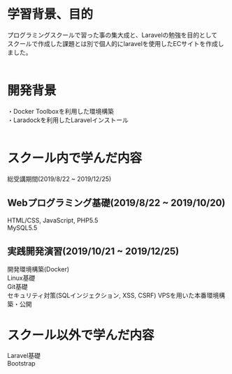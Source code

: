 # 学習背景、目的
 プログラミングスクールで習った事の集大成と、Laravelの勉強を目的として  
 スクールで作成した課題とは別で個人的にlaravelを使用したECサイトを作成しました。  
<br>

# 開発背景
・Docker Toolboxを利用した環境構築  
・Laradockを利用したLaravelインストール  
<br>

# スクール内で学んだ内容
総受講期間(2019/8/22 ~ 2019/12/25)

## Webプログラミング基礎(2019/8/22 ~ 2019/10/20)
HTML/CSS, JavaScript, PHP5.5  
MySQL5.5  

## 実践開発演習(2019/10/21 ~ 2019/12/25)
開発環境構築(Docker)  
Linux基礎  
Git基礎  
セキュリティ対策(SQLインジェクション, XSS, CSRF)
VPSを用いた本番環境構築・公開

# スクール以外で学んだ内容
Laravel基礎  
Bootstrap  
